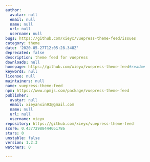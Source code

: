 ```yaml
---
author:
  avatar: null
  email: null
  name: null
  url: null
  username: null
bugs: https://github.com/xieyx/vuepress-theme-feed/issues
category: theme
date: '2020-05-27T12:05:28.348Z'
deprecated: false
description: theme feed for vuepress
downloads: null
homepage: https://github.com/xieyx/vuepress-theme-feed#readme
keywords: null
license: null
maintainers: null
name: vuepress-theme-feed
npm: https://www.npmjs.com/package/vuepress-theme-feed
publisher:
  avatar: null
  email: xieyanxin93@gmail.com
  name: null
  url: null
  username: xieyx
repository: https://github.com/xieyx/vuepress-theme-feed
score: 0.43772988444051786
stars: 0
unstable: false
version: 1.2.3
watchers: 0

---
```


